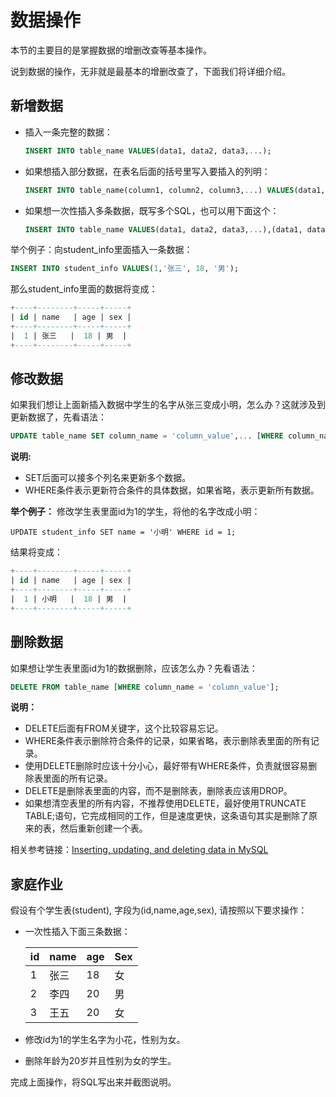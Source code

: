 # 数据操作

本节的主要目的是掌握数据的增删改查等基本操作。

说到数据的操作，无非就是最基本的增删改查了，下面我们将详细介绍。

## 新增数据

* 插入一条完整的数据：

  ```sql
  INSERT INTO table_name VALUES(data1, data2, data3,...);
  ```

* 如果想插入部分数据，在表名后面的括号里写入要插入的列明：

  ```sql
  INSERT INTO table_name(column1, column2, column3,...) VALUES(data1, data2, data3,...);
  ```

* 如果想一次性插入多条数据，既写多个SQL，也可以用下面这个：

  ```sql
  INSERT INTO table_name VALUES(data1, data2, data3,...),(data1, data2, data3,...);
  ```


举个例子：向student_info里面插入一条数据：

```sql
INSERT INTO student_info VALUES(1,'张三', 18, '男');
```

那么student_info里面的数据将变成：

```sql
+----+--------+-----+-----+
| id | name   | age | sex |
+----+--------+-----+-----+
|  1 | 张三   |  18 | 男  |
+----+--------+-----+-----+
```



## 修改数据

如果我们想让上面新插入数据中学生的名字从张三变成小明，怎么办？这就涉及到更新数据了，先看语法：

```sql
UPDATE table_name SET column_name = 'column_value',... [WHERE column_name = 'column_value'];
```

**说明:**

* SET后面可以接多个列名来更新多个数据。
* WHERE条件表示更新符合条件的具体数据，如果省略，表示更新所有数据。

**举个例子：** 修改学生表里面id为1的学生，将他的名字改成小明：

```sq
UPDATE student_info SET name = '小明' WHERE id = 1;
```

结果将变成：

```sql
+----+--------+-----+-----+
| id | name   | age | sex |
+----+--------+-----+-----+
|  1 | 小明   |  18 | 男  |
+----+--------+-----+-----+
```



## 删除数据

如果想让学生表里面id为1的数据删除，应该怎么办？先看语法：

```sql
DELETE FROM table_name [WHERE column_name = 'column_value'];
```

**说明：**

* DELETE后面有FROM关键字，这个比较容易忘记。
* WHERE条件表示删除符合条件的记录，如果省略，表示删除表里面的所有记录。
* 使用DELETE删除时应该十分小心，最好带有WHERE条件，负责就很容易删除表里面的所有记录。
* DELETE是删除表里面的内容，而不是删除表，删除表应该用DROP。
* 如果想清空表里的所有内容，不推荐使用DELETE，最好使用TRUNCATE TABLE;语句，它完成相同的工作，但是速度更快，这条语句其实是删除了原来的表，然后重新创建一个表。



相关参考链接：[Inserting, updating, and deleting data in MySQL](http://zetcode.com/databases/mysqltutorial/datamanipulation/)



## 家庭作业

假设有个学生表(student), 字段为(id,name,age,sex), 请按照以下要求操作：

* 一次性插入下面三条数据：

  | id   | name | age  | Sex  |
  | ---- | ---- | ---- | ---- |
  | 1    | 张三 | 18   | 女   |
  | 2    | 李四 | 20   | 男   |
  | 3    | 王五 | 20   | 女   |

* 修改id为1的学生名字为小花，性别为女。

* 删除年龄为20岁并且性别为女的学生。

完成上面操作，将SQL写出来并截图说明。

